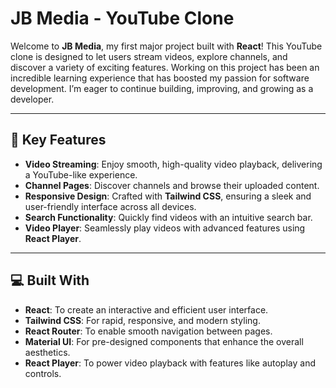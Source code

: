 # JB Media - YouTube Clone  

Welcome to **JB Media**, my first major project built with **React**! This YouTube clone is designed to let users stream videos, explore channels, and discover a variety of exciting features. Working on this project has been an incredible learning experience that has boosted my passion for software development. I’m eager to continue building, improving, and growing as a developer.  

---

## 🔑 Key Features  

- **Video Streaming**: Enjoy smooth, high-quality video playback, delivering a YouTube-like experience.  
- **Channel Pages**: Discover channels and browse their uploaded content.  
- **Responsive Design**: Crafted with **Tailwind CSS**, ensuring a sleek and user-friendly interface across all devices.  
- **Search Functionality**: Quickly find videos with an intuitive search bar.  
- **Video Player**: Seamlessly play videos with advanced features using **React Player**.  

---

## 💻 Built With  

- **React**: To create an interactive and efficient user interface.  
- **Tailwind CSS**: For rapid, responsive, and modern styling.  
- **React Router**: To enable smooth navigation between pages.  
- **Material UI**: For pre-designed components that enhance the overall aesthetics.  
- **React Player**: To power video playback with features like autoplay and controls.  
